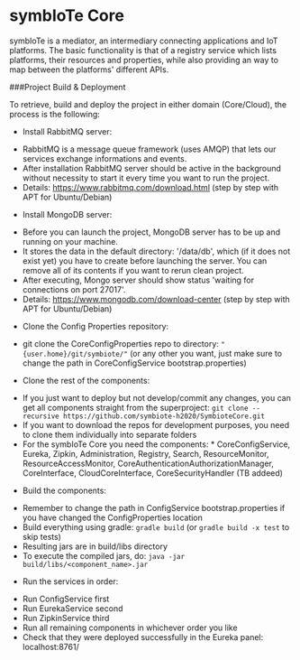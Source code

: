 # symbIoTe Core

symbIoTe is a mediator, an intermediary connecting applications and IoT platforms. The basic functionality is that of a registry service which lists platforms, their resources and properties, while also providing an way to map between the platforms' different APIs. 


###Project Build & Deployment

To retrieve, build and deploy the project in either domain (Core/Cloud), the process is the following:

 - Install RabbitMQ server:
  * RabbitMQ is a message queue framework (uses AMQP) that lets our services exchange informations and events.
  * After installation RabbitMQ server should be active in the background without necessity to start it every time you want to run the project.
  * Details: https://www.rabbitmq.com/download.html  (step by step with APT for Ubuntu/Debian)

 - Install MongoDB server:
  * Before you can launch the project, MongoDB server has to be up and running on your machine.
  * It stores the data in the default directory: '/data/db', which (if it does not exist yet) you have to create before launching the server. You can remove all of its contents if you want to rerun clean project.
  * After executing, Mongo server should show status 'waiting for connections on port 27017'.
  * Details: https://www.mongodb.com/download-center  (step by step with APT for Ubuntu/Debian)

 - Clone the Config Properties repository:
  * git clone the CoreConfigProperties repo to directory: `"{user.home}/git/symbiote/"`  (or any other you want, just make sure to change the path in CoreConfigService bootstrap.properties)
  
 - Clone the rest of the components:
  * If you just want to deploy but not develop/commit any changes, you can get all components straight from the superproject:
   `git clone --recursive https://github.com/symbiote-h2020/SymbioteCore.git`
  * If you want to download the repos for development purposes, you need to clone them individually into separate folders
   * For the symbIoTe Core you need the components:
    * CoreConfigService, Eureka, Zipkin, Administration, Registry, Search, ResourceMonitor, ResourceAccessMonitor, CoreAuthenticationAuthorizationManager, CoreInterface, CloudCoreInterface, CoreSecurityHandler (TB addeed)
     
 - Build the components:
  * Remember to change the path in ConfigService bootstrap.properties if you have changed the ConfigProperties location
  * Build everything using gradle:
    `gradle build`  (or `gradle build -x test` to skip tests)
  * Resulting jars are in build/libs directory
  * To execute the compiled jars, do:
    `java -jar build/libs/<component_name>.jar`

 - Run the services in order:
  * Run ConfigService first
  * Run EurekaService second
  * Run ZipkinService third
  * Run all remaining components in whichever order you like
  * Check that they were deployed successfully in the Eureka panel: localhost:8761/

